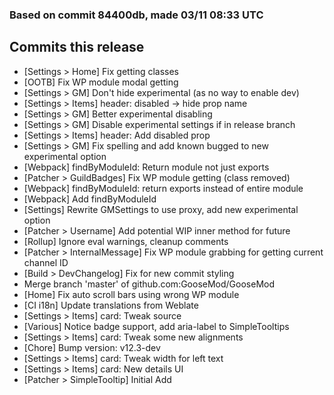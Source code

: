 ### Based on commit 84400db, made 03/11 08:33 UTC
## Commits this release
  - [Settings > Home] Fix getting classes
  - [OOTB] Fix WP module modal getting
  - [Settings > GM] Don't hide experimental (as no way to enable dev)
  - [Settings > Items] header: disabled -> hide prop name
  - [Settings > GM] Better experimental disabling
  - [Settings > GM] Disable experimental settings if in release branch
  - [Settings > Items] header: Add disabled prop
  - [Settings > GM] Fix spelling and add known bugged to new experimental option
  - [Webpack] findByModuleId: Return module not just exports
  - [Patcher > GuildBadges] Fix WP module getting (class removed)
  - [Webpack] findByModuleId: return exports instead of entire module
  - [Webpack] Add findByModuleId
  - [Settings] Rewrite GMSettings to use proxy, add new experimental option
  - [Patcher > Username] Add potential WIP inner method for future
  - [Rollup] Ignore eval warnings, cleanup comments
  - [Patcher > InternalMessage] Fix WP module grabbing for getting current channel ID
  - [Build > DevChangelog] Fix for new commit styling
  - Merge branch 'master' of github.com:GooseMod/GooseMod
  - [Home] Fix auto scroll bars using wrong WP module
  - [CI i18n] Update translations from Weblate
  - [Settings > Items] card: Tweak source
  - [Various] Notice badge support, add aria-label to SimpleTooltips
  - [Settings > Items] card: Tweak some new alignments
  - [Chore] Bump version: v12.3-dev
  - [Settings > Items] card: Tweak width for left text
  - [Settings > Items] card: New details UI
  - [Patcher > SimpleTooltip] Initial Add